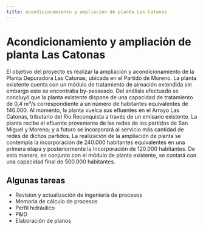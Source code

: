 ```yaml
---
title: acondicionamiento y ampliación de planta Las Catonas
---
```


# Acondicionamiento y ampliación de planta Las Catonas

El objetivo del proyecto es realizar la ampliación y acondicionamiento de la Planta Depuradora Las Catonas, ubicada en el Partido de Moreno. La planta existente cuenta con un módulo de tratamiento de aireación extendida sin embargo este se encontraba by-passeado. Del análisis efectuado se concluyó que la planta existente dispone de una capacidad de tratamiento de 0,4 m³/s correspondiente a un número de habitantes equivalentes de 140.000. Al momento, la planta vuelca sus efluentes en el Arroyo Las Catonas, tributario del Río Reconquista a través de un emisario existente. La planta recibe el efluente proveniente de las redes de los partidos de San Miguel y Moreno; y a futuro se incorporará al servicio más cantidad de redes de dichos partidos. La realización de la ampliación de planta se contempla la incorporación de 240.000 habitantes equivalentes en una primera etapa y posteriormente la Incorporación de 120.000 habitantes. De esta manera, en conjunto con el módulo de planta existente, se contará con una capacidad final de 500.000 habitantes.

## Algunas tareas
* Revision y actualización de ingeniería de procesos
* Memoria de cálculo de procesos
* Perfil hidráulico
* P&ID
* Elaboración de planos